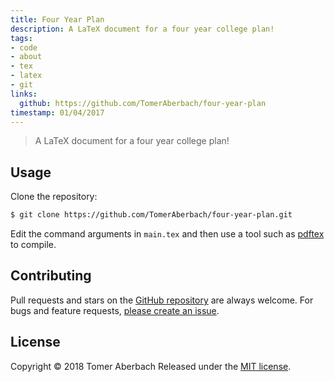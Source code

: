 ```yaml
---
title: Four Year Plan
description: A LaTeX document for a four year college plan!
tags:
- code
- about
- tex
- latex
- git
links:
  github: https://github.com/TomerAberbach/four-year-plan
timestamp: 01/04/2017
---
```

> A LaTeX document for a four year college plan! 

## Usage

Clone the repository:

```sh
$ git clone https://github.com/TomerAberbach/four-year-plan.git
```

Edit the command arguments in `main.tex` and then use a tool such as [pdftex](https://www.tug.org/applications/pdftex) to compile.

## Contributing

Pull requests and stars on the [GitHub repository](https://github.com/TomerAberbach/four-year-plan) are always welcome. For bugs and feature requests, [please create an issue](https://github.com/TomerAberbach/four-year-plan/issues/new).

## License

Copyright © 2018 Tomer Aberbach
Released under the [MIT license](https://github.com/TomerAberbach/four-year-plan/blob/master/LICENSE).
